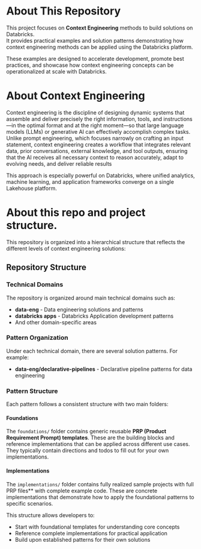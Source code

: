 # About This Repository
This project focuses on **Context Engineering** methods to build solutions on Databricks.  
It provides practical examples and solution patterns demonstrating how context engineering methods can be applied using the Databricks platform.

These examples are designed to accelerate development, promote best practices, and showcase how context engineering concepts can be operationalized at scale with Databricks.

# About Context Engineering

Context engineering is the discipline of designing dynamic systems that assemble and deliver precisely the right information, tools, and instructions—in the optimal format and at the right moment—so that large language models (LLMs) or generative AI can effectively accomplish complex tasks. Unlike prompt engineering, which focuses narrowly on crafting an input statement, context engineering creates a workflow that integrates relevant data, prior conversations, external knowledge, and tool outputs, ensuring that the AI receives all necessary context to reason accurately, adapt to evolving needs, and deliver reliable results

This approach is especially powerful on Databricks, where unified analytics, machine learning, and application frameworks converge on a single Lakehouse platform.


# About this repo and project structure. 

This repository is organized into a hierarchical structure that reflects the different levels of context engineering solutions:

## Repository Structure

### Technical Domains
The repository is organized around main technical domains such as:
- **data-eng** - Data engineering solutions and patterns
- **databricks apps** - Databricks Application development patterns
- And other domain-specific areas

### Pattern Organization
Under each technical domain, there are several solution patterns. For example:
- **data-eng/declarative-pipelines** - Declarative pipeline patterns for data engineering

### Pattern Structure
Each pattern follows a consistent structure with two main folders:

#### Foundations
The `foundations/` folder contains generic reusable **PRP (Product Requirement Prompt) templates**. These are the building blocks and reference implementations that can be applied across different use cases. They typically contain directions and
todos to fill out for your own implementations.

#### Implementations
The `implementations/` folder contains fully realized sample projects with full PRP files** with complete example code. These are concrete implementations that demonstrate how to apply the foundational patterns to specific scenarios.

This structure allows developers to:
- Start with foundational templates for understanding core concepts
- Reference complete implementations for practical application
- Build upon established patterns for their own solutions